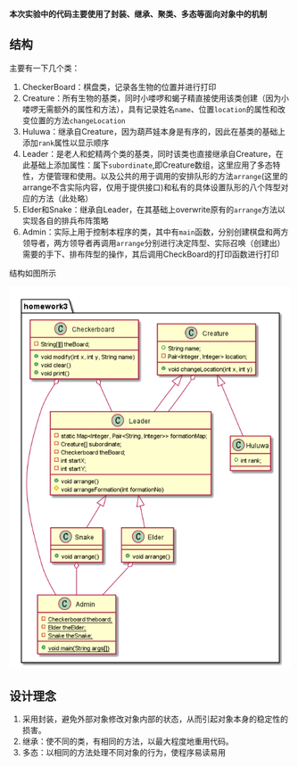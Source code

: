 **本次实验中的代码主要使用了封装、继承、聚类、多态等面向对象中的机制**

## 结构
主要有一下几个类：
1. CheckerBoard：棋盘类，记录各生物的位置并进行打印
2. Creature：所有生物的基类，同时小喽啰和蝎子精直接使用该类创建（因为小喽啰无需额外的属性和方法），具有记录姓名`name`、位置`location`的属性和改变位置的方法`changeLocation`
3. Huluwa：继承自Creature，因为葫芦娃本身是有序的，因此在基类的基础上添加`rank`属性以显示顺序
4. Leader：是老人和蛇精两个类的基类，同时该类也直接继承自Creature，在此基础上添加属性：属下`subordinate`,即Creature数组，这里应用了多态特性，方便管理和使用。以及公共的用于调用的安排队形的方法`arrange`(这里的arrange不含实际内容，仅用于提供接口)和私有的具体设置队形的八个阵型对应的方法（此处略）
5. Elder和Snake：继承自Leader，在其基础上overwrite原有的`arrange`方法以实现各自的排兵布阵策略
6. Admin：实际上用于控制本程序的类，其中有`main`函数，分别创建棋盘和两方领导者，两方领导者再调用`arrange`分别进行决定阵型、实际召唤（创建出）需要的手下、排布阵型的操作，其后调用CheckBoard的打印函数进行打印

结构如图所示

![类图](AllClass.png)

## 设计理念
1. 采用封装，避免外部对象修改对象内部的状态，从而引起对象本身的稳定性的损害。
2. 继承：使不同的类，有相同的方法，以最大程度地重用代码。
3. 多态：以相同的方法处理不同对象的行为，使程序易读易用